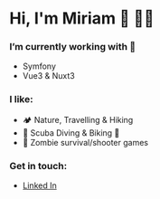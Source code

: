 # Hi, I'm Miriam 🖖 👩‍💻

### I’m currently working with 👀  
- Symfony  
- Vue3 & Nuxt3

### I like:  
- 🏕 Nature, Travelling & Hiking  
- 🤿 Scuba Diving & Biking 🚴
- 🧟 Zombie survival/shooter games  
       
### Get in touch:  
  - [Linked In](https://www.linkedin.com/in/miriam-m%C3%BCller-bb1920200/)
